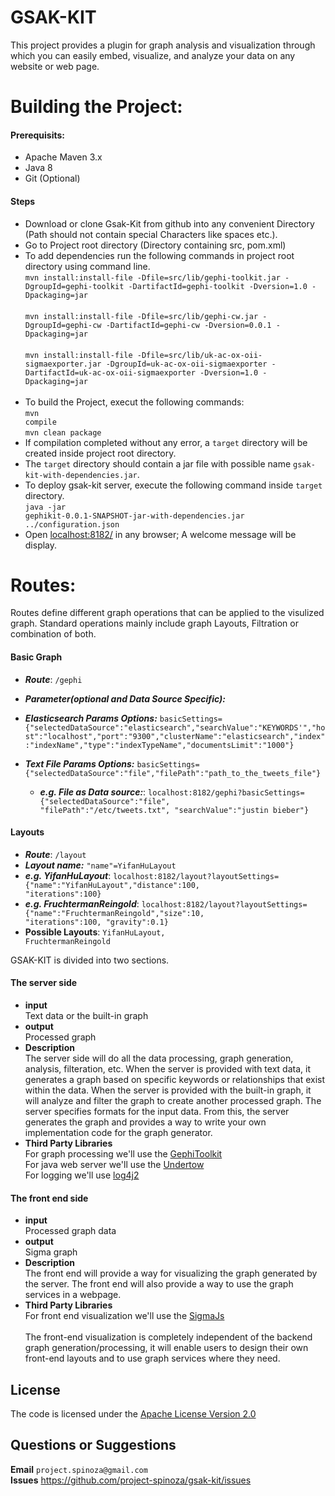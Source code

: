 
# GSAK-KIT 

This project provides a plugin for graph analysis and visualization through which you can easily embed, visualize, and analyze your data on any website or web page.<br>

# Building the Project:

#### Prerequisits: 
  * Apache Maven 3.x <br>
  * Java 8 <br>
  * Git (Optional)<br>

#### Steps 
  * Download or clone Gsak-Kit from github into any convenient Directory (Path should not contain special Characters like spaces etc.). <br>
  * Go to Project root directory (Directory containing src, pom.xml) <br>
  * To add dependencies run the following commands in project root directory using command line.</br>
     `mvn install:install-file -Dfile=src/lib/gephi-toolkit.jar -DgroupId=gephi-toolkit -DartifactId=gephi-toolkit -Dversion=1.0 -Dpackaging=jar`</br></br>
      `mvn install:install-file -Dfile=src/lib/gephi-cw.jar -DgroupId=gephi-cw -DartifactId=gephi-cw -Dversion=0.0.1 -Dpackaging=jar`</br></br>
     `mvn install:install-file -Dfile=src/lib/uk-ac-ox-oii-sigmaexporter.jar -DgroupId=uk-ac-ox-oii-sigmaexporter -DartifactId=uk-ac-ox-oii-sigmaexporter -Dversion=1.0 -Dpackaging=jar`</br></br>
  * To build the Project, execut the following commands:<br>
      <code>mvn compile</code><br>
      <code>mvn clean package</code><br>
  * If compilation completed without any error, a <code>target</code> directory will be created inside project root directory. <br>
  * The <code>target</code> directory should contain a jar file with possible name <code>gsak-kit-with-dependencies.jar</code>.<br>
  * To deploy gsak-kit server, execute the following command inside <code>target</code> directory.<br>
      <code>java -jar gephikit-0.0.1-SNAPSHOT-jar-with-dependencies.jar ../configuration.json</code><br>
  * Open <a href="localhost:8182/">localhost:8182/</a> in any browser; A welcome message will be display.<br>
  
  
# Routes:
  Routes define different graph operations that can be applied to the visulized graph. Standard operations mainly include  graph Layouts, Filtration or combination of both.
#### Basic Graph
  * *__Route__*: <code>/gephi</code> <br>
  * *__Parameter(optional and Data Source Specific):__*
  * *__Elasticsearch Params Options:__* <code>basicSettings={"selectedDataSource":"elasticsearch","searchValue":"KEYWORDS'","host":"localhost","port":"9300","clusterName":"elasticsearch","index":"indexName","type":"indexTypeName","documentsLimit":"1000"}</code> <br>

* *__Text File Params Options:__* <code>basicSettings={"selectedDataSource":"file","filePath":"path_to_the_tweets_file"}</code> <br>
  * *__e.g. File as Data source:__*: <code>localhost:8182/gephi?basicSettings={"selectedDataSource":"file", "filePath":"/etc/tweets.txt", "searchValue":"justin bieber"} </code> <br>
#### Layouts
  * *__Route__*: <code>/layout</code> <br>
  * *__Layout name:__* <code>"name"=YifanHuLayout</code> <br>
  * *__e.g. YifanHuLayout__*: <code>localhost:8182/layout?layoutSettings={"name":"YifanHuLayout","distance":100, "iterations":100}</code> <br>
  * *__e.g. FruchtermanReingold__*: <code>localhost:8182/layout?layoutSettings={"name":"FruchtermanReingold","size":10, "iterations":100, "gravity":0.1}</code> <br>
  * __Possible Layouts__: <code>YifanHuLayout, FruchtermanReingold</code>


GSAK-KIT is divided into two sections.
#### The server side 
  * **input** <br>Text data or the built-in graph<br>
  * **output**<br>Processed graph<br>
  * **Description** <br>
 The server side will do all the data processing, graph generation, analysis, filteration, etc.
 When the server is provided with text data, it generates a graph based on specific keywords or relationships that exist   within the data.
 When the server is provided with the built-in graph, it will analyze and filter the graph to create another processed graph.  The server specifies formats for the input data. From this, the server generates the graph and provides a way to write your  own implementation code for the graph generator. <br>
  * **Third Party Libraries**<br> 
For graph processing we'll use the [GephiToolkit](https://gephi.org/toolkit/) <br>
For java web server we'll use the [Undertow](https://github.com/undertow-io/undertow) <br>
For logging we'll use [log4j2](https://github.com/logentries/le_java/wiki/Log4j2)

#### The front end side 
  * **input** <br> Processed graph data <br> 
  * **output** <br> Sigma graph <br>
  * **Description** <br> The front end will provide a way for visualizing the graph generated by the server. The front end will also provide a way to use the graph services in a webpage. <br>
  * **Third Party Libraries** <br> For front end visualization we'll use the [SigmaJs](http://sigmajs.org/) <br><br>
  The front-end visualization is completely independent of the backend graph generation/processing, it will enable users to design their own front-end layouts and to use graph services where they need.
  
## License
The code is licensed under the [Apache License Version 2.0](http://www.apache.org/licenses/LICENSE-2.0)
<br>

## Questions or Suggestions
**Email** `project.spinoza@gmail.com`<br>
**Issues** https://github.com/project-spinoza/gsak-kit/issues
